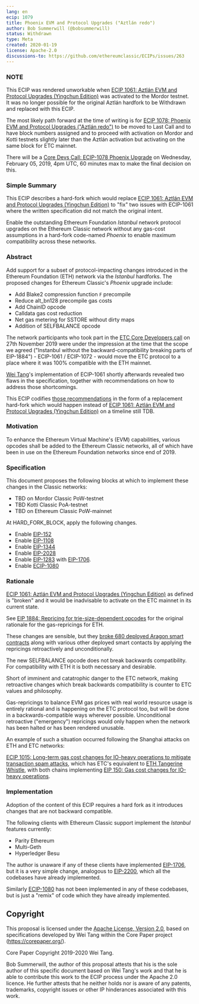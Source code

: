 ```yaml
---
lang: en
ecip: 1079
title: Phoenix EVM and Protocol Upgrades ("Aztlán redo")
author: Bob Summerwill (@bobsummerwill)
status: Withdrawn
type: Meta
created: 2020-01-19
license: Apache-2.0
discussions-to: https://github.com/ethereumclassic/ECIPs/issues/263
---
```


###  NOTE

This ECIP was rendered unworkable when
[ECIP 1061: Aztlán EVM and Protocol Upgrades (Yingchun Edition)](https://ecips.ethereumclassic.org/ECIPs/ecip-1061)
was activated to the Mordor testnet.  It was no longer possible for the original Aztlán
hardfork to be Withdrawn and replaced with this ECIP.

The most likely path forward at the time of writing is for 
[ECIP 1078: Phoenix EVM and Protocol Upgrades ("Aztlán redo")](https://ecips.ethereumclassic.org/ECIPs/ecip-1061)
to be moved to Last Call and to have block numbers assigned and to proceed with activation on
Mordor and Kotti testnets slightly later than the Aztlán activation but activating on the same
block for ETC mainnet.

There will be a [Core Devs Call: ECIP-1078 Phoenix Upgrade](https://github.com/ethereumclassic/ECIPs/issues/284)
on Wednesday, February 05, 2019, 4pm UTC, 60 minutes max to make the final decision on this.


### Simple Summary

This ECIP describes a hard-fork which would replace
[ECIP 1061: Aztlán EVM and Protocol Upgrades (Yingchun Edition)](https://ecips.ethereumclassic.org/ECIPs/ecip-1061) to "fix" two issues with ECIP-1061 where the written specification
did not match the original intent.

Enable the outstanding Ethereum Foundation _Istanbul_ network protocol upgrades on the Ethereum
Classic network without any gas-cost assumptions in a hard-fork code-named _Phoenix_ to enable 
maximum compatibility across these networks.


### Abstract

Add support for a subset of protocol-impacting changes introduced in the Ethereum Foundation (ETH) network via the
_Istanbul_ hardforks. The proposed changes for Ethereum Classic's _Phoenix_ upgrade include:

- Add Blake2 compression function `F` precompile
- Reduce alt_bn128 precompile gas costs
- Add ChainID opcode
- Calldata gas cost reduction
- Net gas metering for SSTORE without dirty maps
- Addition of SELFBALANCE opcode

The network participants who took part in the
[ETC Core Developers call](https://github.com/ethereumclassic/ECIPs/issues/177) on 27th November 2019
were under the impression at the time that the scope we agreed ("Instanbul without the
backward-compatibility breaking parts of EIP-1884") - ECIP-1061 / ECIP-1072 - would move the ETC
protocol to a place where it was 100% compatible with the ETH mainnet.

[Wei Tang](https://github.com/sorpaas)'s implementation of ECIP-1061 shortly afterwards revealed
two flaws in the specification, together with recommendations on how to address those shortcomings.

This ECIP codifies [those recommendations](https://specs.corepaper.org/51-aztlanredo) in the form
of a replacement hard-fork which would happen instead of
[ECIP 1061: Aztlán EVM and Protocol Upgrades (Yingchun Edition)](https://ecips.ethereumclassic.org/ECIPs/ecip-1061) on a timeline still TDB.


### Motivation

To enhance the Ethereum Virtual Machine's (EVM) capabilities, various opcodes shall be added to the Ethereum Classic
networks, all of which have been in use on the Ethereum Foundation networks since end of 2019.


### Specification

This document proposes the following blocks at which to implement these changes in the Classic networks:

- TBD on Mordor Classic PoW-testnet
- TBD Kotti Classic PoA-testnet
- TBD on Ethereum Classic PoW-mainnet

At HARD_FORK_BLOCK, apply the following changes.

- Enable [EIP-152](https://eips.ethereum.org/EIPS/eip-152)
- Enable [EIP-1108](https://eips.ethereum.org/EIPS/eip-1108)
- Enable [EIP-1344](https://eips.ethereum.org/EIPS/eip-1344)
- Enable [EIP-2028](https://eips.ethereum.org/EIPS/eip-2028)
- Enable [EIP-1283](https://eips.ethereum.org/EIPS/eip-1283) with [EIP-1706](https://eips.ethereum.org/EIPS/eip-1706).
- Enable [ECIP-1080](https://github.com/ethereumclassic/ECIPs/issues/266)


### Rationale

[ECIP 1061: Aztlán EVM and Protocol Upgrades (Yingchun Edition)](https://ecips.ethereumclassic.org/ECIPs/ecip-1061) as defined is "broken" and it would be inadvisable to activate on the ETC mainnet in
its current state.

See [EIP 1884: Repricing for trie-size-dependent opcodes](https://eips.ethereum.org/EIPS/eip-1884) for
the original rationale for the gas-repricings for ETH.

These changes are sensible, but they [broke 680 deployed Aragon smart contracts](https://www.coindesk.com/ethereums-istanbul-upgrade-will-break-680-smart-contracts-on-aragon) along with various other deployed
smart contacts by applying the repricings retroactively and unconditionally.

The new SELFBALANCE opcode does not break backwards compatibility.  For compatibility with ETH it is both
necessary and desirable.

Short of imminent and catatrophic danger to the ETC network, making retroactive changes which break
backwards compatibility is counter to ETC values and philosophy.

Gas-repricings to balance EVM gas prices with real world resource usage is entirely rational and is
happening on the ETC protocol too, but will be done in a backwards-compatible ways wherever possible.
Unconditional retroactive ("emergency") repricings would only happen when the network has been halted
or has been rendered unusable.

An example of such a situation occurred following the Shanghai attacks on ETH and ETC networks:

[ECIP 1015: Long-term gas cost changes for IO-heavy operations to mitigate transaction spam attacks](https://ecips.ethereumclassic.org/ECIPs/ecip-1015), which has ETC's equivalent to [ETH Tangerine Whistle](https://eips.ethereum.org/EIPS/eip-608),
with both chains implementing [EIP 150: Gas cost changes for IO-heavy operations](https://eips.ethereum.org/EIPS/eip-150).


### Implementation

Adoption of the content of this ECIP requires a hard fork as it introduces changes that are not backward compatible.

The following clients with Ethereum Classic support implement the _Istanbul_ features currently:

- Parity Ethereum
- Multi-Geth
- Hyperledger Besu

The author is unaware if any of these clients have implemented [EIP-1706](https://eips.ethereum.org/EIPS/eip-1706), but it is a very simple change, analogous to [EIP-2200](https://eips.ethereum.org/EIPS/eip-2200), which all the
codebases have already implemented.

Similarly [ECIP-1080](https://github.com/ethereumclassic/ECIPs/issues/266) has not been implemented in any of these codebases, but is just a "remix" of code which they have already implemented.


## Copyright

This proposal is licensed under the [Apache License, Version 2.0](https://www.apache.org/licenses/LICENSE-2.0),
based on specifications developed by Wei Tang within the Core Paper project (https://corepaper.org/).

Core Paper Copyright 2019-2020 Wei Tang.

Bob Summerwill, the author of this proposal attests that his is the sole author of this specific document
based on Wei Tang's work and that he is able to contribute this work to the ECIP process under the
Apache 2.0 licence.  He further attests that he neither holds nor is aware of any patents, trademarks,
copyright issues or other IP hinderances associated with this work.
